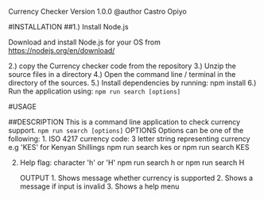Currency Checker Version 1.0.0
@author Castro Opiyo

#INSTALLATION
##1.) Install Node.js

Download and install Node.js for your OS from https://nodejs.org/en/download/

2.) copy the Currency checker code from the repository
3.) Unzip the source files in a directory
4.) Open the command line / terminal in the directory of the sources.
5.) Install dependencies by running: npm install
6.) Run the application using: `npm run search [options]`

#USAGE

##DESCRIPTION
This is a command line application to check currency support.
`npm run search [options]`
OPTIONS
Options can be one of the following: 1. ISO 4217 currency code: 3 letter string representing currency
e.g 'KES' for Kenyan Shillings
npm run search kes or npm run search KES
  
 2. Help flag: character 'h' or 'H'
npm run search h or npm run search H

    OUTPUT
        1. Shows message whether currency is supported
        2. Shows a message if input is invalid
        3. Shows a help menu
